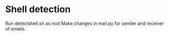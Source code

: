 # Shell detection
Run detectshell.sh as root
Make changes in mail.py for sender and reciever of emails.
